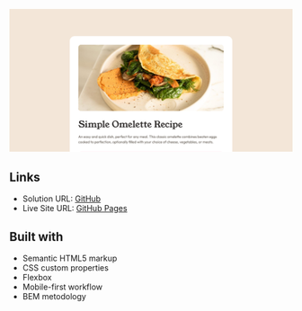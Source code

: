 ![Recipe page screenshot](image.png)

## Links

- Solution URL: [GitHub](https://github.com/dar-ju/dar-ju.github.io/tree/main/FM_04_recipe)
- Live Site URL: [GitHub Pages](https://dar-ju.github.io/FM_04_recipe/)

## Built with

- Semantic HTML5 markup
- CSS custom properties
- Flexbox
- Mobile-first workflow
- BEM metodology
